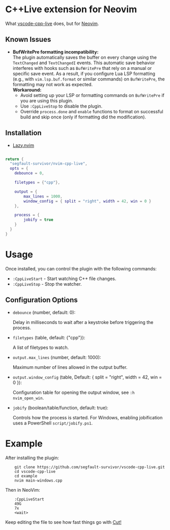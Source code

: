 # C++Live extension for Neovim

What [vscode-cpp-live](https://github.com/segfault-survivor/vscode-cpp-live) does, but for [Neovim](https://github.com/neovim/neovim).

## Known Issues

- **BufWritePre formatting incompatibility:**  
  The plugin automatically saves the buffer on every change using the `TextChanged` and `TextChangedI` events. This automatic save behavior interferes with hooks such as `BufWritePre` that rely on a manual or specific save event. As a result, if you configure Lua LSP formatting (e.g., with `vim.lsp.buf.format` or similar commands) on `BufWritePre`, the formatting may not work as expected.  
  **Workaround:**  
  - Avoid setting up your LSP or formatting commands on `BufWritePre` if you are using this plugin.
  - Use `:CppLiveStop` to disable the plugin.
  - Override `process.done` and `enable` functions to format on successful build and skip once (only if formatting did the modification).

## Installation

* [Lazy.nvim](https://lazy.folke.io/)

```lua

return {
  "segfault-survivor/nvim-cpp-live",
  opts = {
    debounce = 0,

    filetypes = {"cpp"},

    output = {
        max_lines = 1000,
        window_config = { split = "right", width = 42, win = 0 }
    },

    process = {
        jobify = true
    }
  }
}
```

# Usage
Once installed, you can control the plugin with the following commands:

* `:CppLiveStart` - Start watching C++ file changes.
* `:CppLiveStop` - Stop the watcher.

## Configuration Options

* `debounce` (number, default: 0):

    Delay in milliseconds to wait after a keystroke before triggering the process.

* `filetypes` (table, default: {"cpp"}):

    A list of filetypes to watch.

* `output.max_lines` (number, default: 1000):

    Maximum number of lines allowed in the output buffer.

* `output.window_config` (table, Default: { split = "right", width = 42, win = 0 }):

    Configuration table for opening the output window, see `:h nvim_open_win`.

* `jobify` (boolean/table/function, default: true):

    Controls how the process is started. For Windows, enabling jobification uses a PowerShell `script/jobify.ps1`.

# Example

After installing the plugin:

```
    git clone https://github.com/segfault-survivor/vscode-cpp-live.git
    cd vscode-cpp-live
    cd example
    nvim main-windows.cpp
```
Then in NeoVim:
```
    :CppLiveStart
    49G
    7x
    <wait>
```
Keep editing the file to see how fast things go with [Cut!](https://github.com/segfault-survivor/cut)
